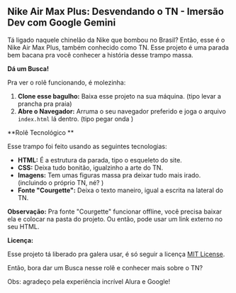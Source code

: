 ## Nike Air Max Plus: Desvendando o TN - Imersão Dev com Google Gemini 

Tá ligado naquele chinelão da Nike que bombou no Brasil? Então, esse é o Nike Air Max Plus, também conhecido como TN. Esse projeto é uma parada bem bacana pra você conhecer a história desse trampo massa. 

**Dá um Busca!**

Pra ver o rolê funcionando, é molezinha:

1. **Clone esse bagulho:** Baixa esse projeto na sua máquina. (tipo levar a prancha pra praia)
2. **Abre o Navegador:**  Arruma o seu navegador preferido e joga o arquivo `index.html` lá dentro. (tipo pegar onda )

**Rolê Tecnológico **

Esse trampo foi feito usando as seguintes tecnologias:

* **HTML:**  É a estrutura da parada, tipo o esqueleto do site. 
* **CSS:**  Deixa tudo bonitão, igualzinho a arte do TN. 
* **Imagens:**  Tem umas figuras massa pra deixar tudo mais irado. (incluindo o próprio TN, né? )
* **Fonte "Courgette":**  Deixa o texto maneiro, igual a escrita na lateral do TN. 

**Observação:**  Pra fonte "Courgette" funcionar offline, você precisa baixar ela e colocar na pasta do projeto. Ou então, pode usar um link externo no seu HTML. 

**Licença:**

Esse projeto tá liberado pra galera usar, é só seguir a licença [MIT License](https://choosealicense.com/licenses/mit/). 

Então, bora dar um Busca nesse rolê e conhecer mais sobre o TN? 


Obs: agradeço pela experiência incrível Alura e Google!







